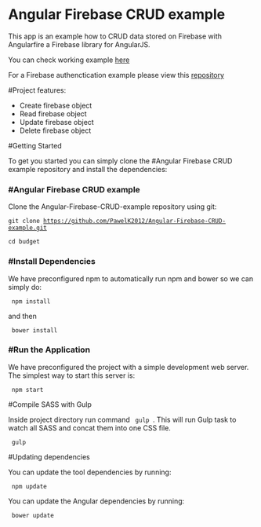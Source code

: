 # Angular Firebase CRUD example
This app is an example how to CRUD data stored on Firebase with Angularfire a Firebase library for AngularJS. 

You can check working example <a href="http://pawelkaim.com/d/angular-firebase-crud/">here</a>

For a Firebase authenctication example please view this <a href="https://github.com/PawelK2012/Angular-Firebase-Authentication"> repository</a>

#Project features: 

- Create firebase object
- Read firebase object
- Update firebase object
- Delete firebase object

#Getting Started

To get you started you can simply clone the #Angular Firebase CRUD example repository and install the dependencies:

<h3>#Angular Firebase CRUD example</h3>

Clone the Angular-Firebase-CRUD-example repository using git:

 <code>git clone https://github.com/PawelK2012/Angular-Firebase-CRUD-example.git  </code>

 <code>cd budget  </code>

<h3>#Install Dependencies</h3>
We have preconfigured npm to automatically run npm and bower so we can simply do:

 <code> npm install </code>

and then 

<code> bower install </code>

<h3>#Run the Application</h3>

We have preconfigured the project with a simple development web server. The simplest way to start this server is:

 <code> npm start  </code>

#Compile SASS with Gulp

Inside project directory run command <code> gulp </code>. This will run Gulp task to watch all SASS and concat them into one CSS file.

 <code> gulp </code>

#Updating dependencies

You can update the tool dependencies by running:

 <code> npm update  </code>

You can update the Angular dependencies by running:

 <code> bower update  </code>

